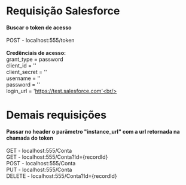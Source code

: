 # Requisição Salesforce
<b>Buscar o token de acesso</b> 
<br/><br/>
POST - localhost:555/token
<br/><br/>
<b>Credênciais de acesso:</b>
<br/>
grant_type = password <br/>
client_id = '' <br/>
client_secret = '' <br/>
username = '' <br/>
password = '' <br/>
login_url = 'https://test.salesforce.com'<br/>

# Demais requisições
<b>Passar no header o parãmetro "instance_url" com a url retornada na chamada do token</b>
<br/><br/>
GET - localhost:555/Conta <br/>
GET - localhost:555/Conta?Id={recordId} <br/>
POST - localhost:555/Conta <br/>
PUT - localhost:555/Conta <br/>
DELETE - localhost:555/Conta?Id={recordId} <br/>
